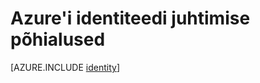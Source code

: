 <properties
    pageTitle="Azure'i identiteedi | Microsoft Azure'i"
    description="Lugege teemat Azure Active Directory."
    services="active-directory"
    documentationCenter=".net"
    authors="curtand"
    manager="femila"
    editor=""/>

<tags
    ms.service="active-directory"
    ms.workload="identity"
    ms.tgt_pltfrm="na"
    ms.devlang="na"
    ms.topic="article"
    ms.date="10/04/2016"
    ms.author="curtand"/>


# <a name="the-fundamentals-of-azure-identity-management"></a>Azure'i identiteedi juhtimise põhialused





[AZURE.INCLUDE [identity](../../includes/identity.md)]
